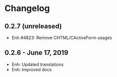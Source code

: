 Changelog
=========
0.2.7 (unreleased)
-----------------------
- Enh #4823: Remove CHTML/CActiveForm usages

0.2.6 - June 17, 2019
-----------------------
- Enh: Updated translations
- Enh: Improved docs
